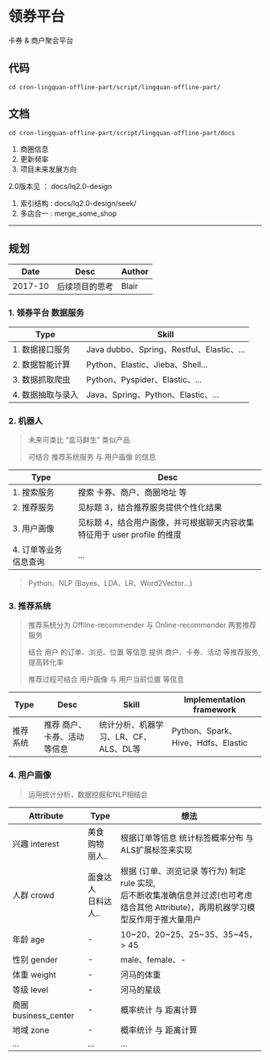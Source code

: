 # 领券平台

卡券 & 商户聚合平台

## 代码

```shell
cd cron-lingquan-offline-part/script/lingquan-offline-part/
```

## 文档

```shell
cd cron-lingquan-offline-part/script/lingquan-offline-part/docs
```

 1. 商圈信息
 2. 更新频率
 3. 项目未来发展方向
 
 2.0版本见 ： docs/lq2.0-design
 
  1. 索引结构 : docs/lq2.0-design/seek/
  2. 多店合一 : merge_some_shop
 
***

## 规划

Date | Desc | Author
------- | ------- | -------
2017-10 | 后续项目的思考 | Blair

### 1. 领券平台 数据服务

Type | Skill
------- | -------
1. 数据接口服务 | Java dubbo、Spring、Restful、Elastic、...
2. 数据智能计算 | Python、Elastic、Jieba、Shell...
3. 数据抓取爬虫 | Python、Pyspider、Elastic、...
4. 数据抽取与录入 | Java、Spring、Python、Elastic、...

### 2. 机器人

> 未来可类比 “盒马鲜生” 类似产品
> 
> 可结合 推荐系统服务 与 用户画像 的信息

Type | Desc
------- | -------
1. 搜索服务 | 搜索 卡券、商户、商圈地址 等
2. 推荐服务 | 见标题 3，结合推荐服务提供个性化结果
3. 用户画像 | 见标题 4，结合用户画像，并可根据聊天内容收集特征用于 user profile 的维度
4. 订单等业务信息查询 | ...

>  Python、NLP (Bayes、LDA、LR、Word2Vector...)

### 3. 推荐系统

> 推荐系统分为 Offline-recommender 与 Online-recommender 两套推荐服务         
>
> 结合 用户 的订单、浏览、位置 等信息 提供 商户、卡券、活动 等推荐服务, 提高转化率
> 
> 推荐过程可结合 用户画像 与 用户当前位置 等信息    
>    

Type | Desc | Skill | Implementation framework
------- | ------- | ------- | -------
推荐系统 | 推荐 商户、卡券、活动 等信息 | 统计分析、机器学习、LR、CF、ALS、DL等 | Python、Spark、Hive、Hdfs、Elastic

### 4. 用户画像

> 运用统计分析，数据挖掘和NLP相结合

Attribute | Type | 想法
------- | ------- | -------
兴趣 interest | 美食 <br> 购物 <br> 丽人.. | 根据订单等信息 统计标签概率分布 与 ALS扩展标签来实现
人群 crowd | 面食达人 <br> 日料达人.. | 根据 (订单、浏览记录 等行为) 制定 rule 实现, <br> 后不断收集准确信息并过滤(也可考虑结合其他 Attribute)，再用机器学习模型反作用于推大量用户
年龄 age | - | 10~20、20~25、25~35、35~45， > 45
性别 gender | - | male、female、-
体重 weight | - | 河马的体重
等级 level | - | 河马的星级
商圈 business_center | - | 概率统计 与 距离计算
地域 zone | - | 概率统计 与 距离计算
... | ... | ...

